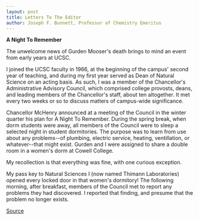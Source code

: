```yaml
---
layout: post
title: Letters To The Editor
author: Joseph F. Bunnett, Professor of Chemistry Emeritus  
---
```


**A Night To Remember**

The unwelcome news of Gurden Mooser's death brings to mind an event from early years at UCSC.

I joined the UCSC faculty in 1966, at the beginning of the campus' second year of teaching, and during my first year served as Dean of Natural Science on an acting basis. As such, I was a member of the Chancellor's Administrative Advisory Council, which comprised college provosts, deans, and leading members of the Chancellor's staff, about ten altogether. It met every two weeks or so to discuss matters of campus-wide significance.

Chancellor McHenry announced at a meeting of the Council in the winter quarter his plan for A Night To Remember. During the spring break, when dorm students were away, all members of the Council were to sleep a selected night in student dormitories. The purpose was to learn from use about any problems--of plumbing, electric service, heating, ventillation, or whatever--that might exist. Gurden and I were assigned to share a double room in a women's dorm at Cowell College.

My recollection is that everything was fine, with one curious exception.

My pass key to Natural Sciences I (now named Thimann Laboratories) opened every locked door in that women's dormitory! The following morning, after breakfast, members of the Council met to report any problems they had discovered. I reported that finding, and presume that the problem no longer exists.

[Source](http://www1.ucsc.edu/oncampus/currents/98-99/02-15/letter.htm "Permalink to Memory of Gurden Mooser; 02-15-99")
